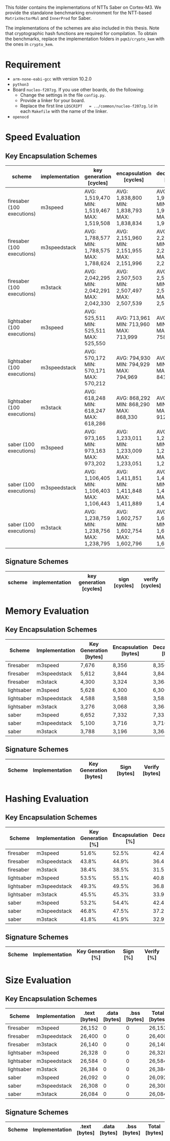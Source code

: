
This folder contains the implementations of NTTs Saber on Cortex-M3.
We provide the standalone benchmarking environment for the NTT-based `MatrixVectorMul` and `InnerProd` for Saber.

The implementations of the schemes are also included in this thesis.
Note that cryptographic hash functions are required for compilation.
To obtain the benchmarks, replace the implementation folders in `pqm3/crypto_kem` with the ones in `crypto_kem`.

# Requirement
- `arm-none-eabi-gcc` with version 10.2.0
- `python3`
- Board `nucleo-f207zg`. If you use other boards, do the following:
    - Change the settings in the file `config.py`.
    - Provide a linker for your board.
    - Replace the first line `LDSCRIPT   = ../common/nucleo-f207zg.ld` in each `Makefile` with the name of the linker.
- `openocd`

# Speed Evaluation
## Key Encapsulation Schemes
| scheme | implementation | key generation [cycles] | encapsulation [cycles] | decapsulation [cycles] |
| ------ | -------------- | ----------------------- | ---------------------- | ---------------------- |
| firesaber (100 executions) | m3speed | AVG: 1,519,470 <br /> MIN: 1,519,467 <br /> MAX: 1,519,508 | AVG: 1,838,800 <br /> MIN: 1,838,793 <br /> MAX: 1,838,834 | AVG: 1,915,955 <br /> MIN: 1,915,952 <br /> MAX: 1,915,994 |
| firesaber (100 executions) | m3speedstack | AVG: 1,788,577 <br /> MIN: 1,788,575 <br /> MAX: 1,788,624 | AVG: 2,151,960 <br /> MIN: 2,151,955 <br /> MAX: 2,151,996 | AVG: 2,233,419 <br /> MIN: 2,233,413 <br /> MAX: 2,233,453 |
| firesaber (100 executions) | m3stack | AVG: 2,042,295 <br /> MIN: 2,042,291 <br /> MAX: 2,042,330 | AVG: 2,507,503 <br /> MIN: 2,507,497 <br /> MAX: 2,507,539 | AVG: 2,584,699 <br /> MIN: 2,584,694 <br /> MAX: 2,584,737 |
| lightsaber (100 executions) | m3speed | AVG: 525,511 <br /> MIN: 525,511 <br /> MAX: 525,550 | AVG: 713,961 <br /> MIN: 713,960 <br /> MAX: 713,999 | AVG: 758,359 <br /> MIN: 758,357 <br /> MAX: 758,397 |
| lightsaber (100 executions) | m3speedstack | AVG: 570,172 <br /> MIN: 570,171 <br /> MAX: 570,212 | AVG: 794,930 <br /> MIN: 794,929 <br /> MAX: 794,969 | AVG: 841,603 <br /> MIN: 841,602 <br /> MAX: 841,642 |
| lightsaber (100 executions) | m3stack | AVG: 618,248 <br /> MIN: 618,247 <br /> MAX: 618,286 | AVG: 868,292 <br /> MIN: 868,290 <br /> MAX: 868,330 | AVG: 912,956 <br /> MIN: 912,955 <br /> MAX: 912,996 |
| saber (100 executions) | m3speed | AVG: 973,165 <br /> MIN: 973,163 <br /> MAX: 973,202 | AVG: 1,233,011 <br /> MIN: 1,233,009 <br /> MAX: 1,233,051 | AVG: 1,287,619 <br /> MIN: 1,287,616 <br /> MAX: 1,287,657 |
| saber (100 executions) | m3speedstack | AVG: 1,106,405 <br /> MIN: 1,106,403 <br /> MAX: 1,106,443 | AVG: 1,411,851 <br /> MIN: 1,411,848 <br /> MAX: 1,411,889 | AVG: 1,469,490 <br /> MIN: 1,469,487 <br /> MAX: 1,469,528 |
| saber (100 executions) | m3stack | AVG: 1,238,759 <br /> MIN: 1,238,756 <br /> MAX: 1,238,795 | AVG: 1,602,757 <br /> MIN: 1,602,754 <br /> MAX: 1,602,796 | AVG: 1,657,392 <br /> MIN: 1,657,389 <br /> MAX: 1,657,430 |
## Signature Schemes
| scheme | implementation | key generation [cycles] | sign [cycles] | verify [cycles] |
| ------ | -------------- | ----------------------- | ------------- | --------------- |
# Memory Evaluation
## Key Encapsulation Schemes
| Scheme | Implementation | Key Generation [bytes] | Encapsulation [bytes] | Decapsulation [bytes] |
| ------ | -------------- | ---------------------- | --------------------- | --------------------- |
| firesaber | m3speed | 7,676 | 8,356 | 8,356 |
| firesaber | m3speedstack | 5,612 | 3,844 | 3,844 |
| firesaber | m3stack | 4,300 | 3,324 | 3,364 |
| lightsaber | m3speed | 5,628 | 6,300 | 6,300 |
| lightsaber | m3speedstack | 4,588 | 3,588 | 3,588 |
| lightsaber | m3stack | 3,276 | 3,068 | 3,364 |
| saber | m3speed | 6,652 | 7,332 | 7,332 |
| saber | m3speedstack | 5,100 | 3,716 | 3,716 |
| saber | m3stack | 3,788 | 3,196 | 3,364 |
## Signature Schemes
| Scheme | Implementation | Key Generation [bytes] | Sign [bytes] | Verify [bytes] |
| ------ | -------------- | ---------------------- | ------------ | -------------- |
# Hashing Evaluation
## Key Encapsulation Schemes
| Scheme | Implementation | Key Generation [%] | Encapsulation [%] | Decapsulation [%] |
| ------ | -------------- | ------------------ | ----------------- | ----------------- |
| firesaber | m3speed | 51.6% | 52.5% | 42.4% |
| firesaber | m3speedstack | 43.8% | 44.9% | 36.4% |
| firesaber | m3stack | 38.4% | 38.5% | 31.5% |
| lightsaber | m3speed | 53.5% | 55.1% | 40.8% |
| lightsaber | m3speedstack | 49.3% | 49.5% | 36.8% |
| lightsaber | m3stack | 45.5% | 45.3% | 33.9% |
| saber | m3speed | 53.2% | 54.4% | 42.4% |
| saber | m3speedstack | 46.8% | 47.5% | 37.2% |
| saber | m3stack | 41.8% | 41.9% | 32.9% |
## Signature Schemes
| Scheme | Implementation | Key Generation [%] | Sign [%] | Verify [%] |
| ------ | -------------- | ------------------ | -------- | ---------- |
# Size Evaluation
## Key Encapsulation Schemes
| Scheme | Implementation | .text [bytes] | .data [bytes] | .bss [bytes] | Total [bytes] |
| ------ | -------------- | ------------- | ------------- | ------------ | ------------- |
| firesaber | m3speed | 26,152 | 0 | 0 | 26,152 |
| firesaber | m3speedstack | 26,400 | 0 | 0 | 26,400 |
| firesaber | m3stack | 26,140 | 0 | 0 | 26,140 |
| lightsaber | m3speed | 26,328 | 0 | 0 | 26,328 |
| lightsaber | m3speedstack | 26,584 | 0 | 0 | 26,584 |
| lightsaber | m3stack | 26,384 | 0 | 0 | 26,384 |
| saber | m3speed | 26,092 | 0 | 0 | 26,092 |
| saber | m3speedstack | 26,308 | 0 | 0 | 26,308 |
| saber | m3stack | 26,084 | 0 | 0 | 26,084 |
## Signature Schemes
| Scheme | Implementation | .text [bytes] | .data [bytes] | .bss [bytes] | Total [bytes] |
| ------ | -------------- | ------------- | ------------- | ------------ | ------------- |
